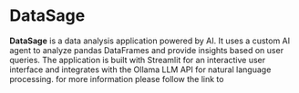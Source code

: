 # DataSage

**DataSage** is a data analysis application powered by AI. It uses a custom AI agent to analyze pandas DataFrames and provide insights based on user queries. The application is built with Streamlit for an interactive user interface and integrates with the Ollama LLM API for natural language processing.
for more information please follow the link to 